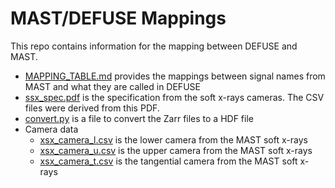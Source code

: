# MAST/DEFUSE Mappings

This repo contains information for the mapping between DEFUSE and MAST.

 - [MAPPING_TABLE.md](MAPPING_TABLE.md) provides the mappings between signal names from MAST and what they are called in DEFUSE
 - [ssx_spec.pdf](ssx_spec.pdf) is the specification from the soft x-rays cameras. The CSV files were derived from this PDF.
 - [convert.py](convert.py) is a file to convert the Zarr files to a HDF file
 - Camera data
    - [xsx_camera_l.csv](xsx_camera_l.csv) is the lower camera from the MAST soft x-rays
    - [xsx_camera_u.csv](xsx_camera_u.csv) is the upper camera from the MAST soft x-rays
    - [xsx_camera_t.csv](xsx_camera_t.csv) is the tangential camera from the MAST soft x-rays